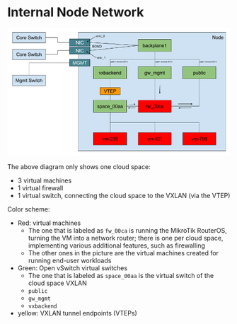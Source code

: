 # Internal Node Network

![](../../../.gitbook/assets/internalnodenetwork%20%281%29.png)

The above diagram only shows one cloud space:

* 3 virtual machines
* 1 virtual firewall
* 1 virtual switch, connecting the cloud space to the VXLAN \(via the VTEP\)

Color scheme:

* Red: virtual machines
  * The one that is labeled as `fw_00ca` is running the MikroTik RouterOS, turning the VM into a network router; there is one per cloud space, implementing various additional features, such as firewalling
  * The other ones in the picture are the virtual machines created for running end-user workloads
* Green: Open vSwitch virtual switches
  * The one that is labeled as `space_00aa` is the virtual switch of the cloud space VXLAN
  * `public`
  * `gw_mgmt`
  * `vxbackend`
* yellow: VXLAN tunnel endpoints \(VTEPs\)

